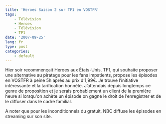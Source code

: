 ```yaml
---
title: 'Heroes Saison 2 sur TF1 en VOSTFR'
tags:
    - Télévision
    - Heroes
    - Télévision
    - TF1
date: '2007-09-25'
lang: fr
type: post
categories:
    - default
---
```


Hier soir recommençait Heroes aux États-Unis. TF1, qui souhaite proposer une alternative au piratage pour les fans impatients, propose les épisodes en VOSTFR à peine 5h après au prix d’1,99€. Je trouve l’initiative intéressante et la tarification honnête. J’attendais depuis longtemps ce genre de proposition et je serais probablement un client de la première heure si lorsqu'on achète un épisode on gagne le droit de l’enregistrer et de le diffuser dans le cadre familial.

A noter que pour les inconditionnels du gratuit, NBC diffuse les épisodes en streaming sur son site.